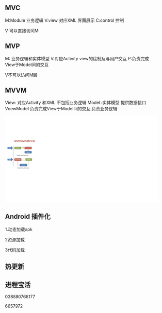 ## MVC
M:Module 业务逻辑
V:view	 对应XML 界面展示
C:control 控制 

V 可以直接访问M

## MVP
M: 业务逻辑和实体模型
V:对应Activity view的绘制及与用户交互
P:负责完成View于Model间的交互

V不可以访问M层

## MVVM
View: 对应Activity 和XML  不包括业务逻辑
Model :实体模型 提供数据接口
VoewModel 负责完成View于Model间的交互,负责业务逻辑

![示例](./img/android/mvc_mvp.png)

## Android 插件化

1.动态加载apk

2资源加载

3代码加载 

## 热更新

## 进程宝活

038880768177

6657972


